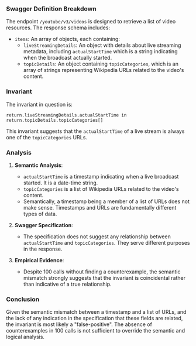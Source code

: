 ### Swagger Definition Breakdown

The endpoint `/youtube/v3/videos` is designed to retrieve a list of video resources. The response schema includes:
- `items`: An array of objects, each containing:
  - `liveStreamingDetails`: An object with details about live streaming metadata, including `actualStartTime` which is a string indicating when the broadcast actually started.
  - `topicDetails`: An object containing `topicCategories`, which is an array of strings representing Wikipedia URLs related to the video's content.

### Invariant

The invariant in question is:

`return.liveStreamingDetails.actualStartTime in return.topicDetails.topicCategories[]`

This invariant suggests that the `actualStartTime` of a live stream is always one of the `topicCategories` URLs.

### Analysis

1. **Semantic Analysis**:
   - `actualStartTime` is a timestamp indicating when a live broadcast started. It is a date-time string.
   - `topicCategories` is a list of Wikipedia URLs related to the video's content.
   - Semantically, a timestamp being a member of a list of URLs does not make sense. Timestamps and URLs are fundamentally different types of data.

2. **Swagger Specification**:
   - The specification does not suggest any relationship between `actualStartTime` and `topicCategories`. They serve different purposes in the response.

3. **Empirical Evidence**:
   - Despite 100 calls without finding a counterexample, the semantic mismatch strongly suggests that the invariant is coincidental rather than indicative of a true relationship.

### Conclusion

Given the semantic mismatch between a timestamp and a list of URLs, and the lack of any indication in the specification that these fields are related, the invariant is most likely a "false-positive". The absence of counterexamples in 100 calls is not sufficient to override the semantic and logical analysis.
